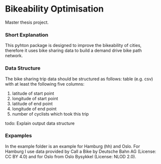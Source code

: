# Bikeability Optimisation
Master thesis project.

### Short Explanation

This pyhton package is designed to improve the bikeability of cities, therefore it uses bike sharing data to build a demand drive bike path network.

### Data Structure

The bike sharing trip data should be structured as follows: table (e.g. csv) with at least the following five columns:
1. latitude of start point
2. longitude of start point
3. latitude of end point
4. longitude of end point
5. number of cyclists which took this trip

todo: Explain output data structure

### Expamples

In the example folder is an example for Hamburg (hh) and Oslo. For Hamburg I use data provided by Call a Bike by Deutsche Bahn AG (License: CC BY 4.0) and for Oslo from Oslo Bysykkel (License: NLOD 2.0).
